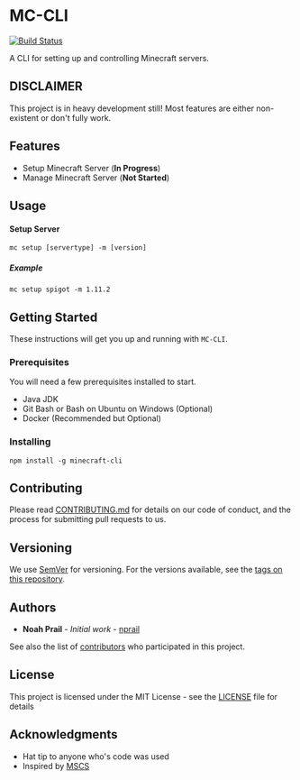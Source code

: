 # MC-CLI
[![Build Status](https://travis-ci.org/HexagonMinecraft/mc-cli.svg?branch=master)](https://travis-ci.org/HexagonMinecraft/mc-cli)

A CLI for setting up and controlling Minecraft servers.

## DISCLAIMER
This project is in heavy development still! Most features are either non-existent or don't fully work. 

## Features
* Setup Minecraft Server (**In Progress**)
* Manage Minecraft Server (**Not Started**)

## Usage

#### Setup Server
`mc setup [servertype] -m [version]`

##### Example
`mc setup spigot -m 1.11.2`

## Getting Started

These instructions will get you up and running with `MC-CLI`.

### Prerequisites

You will need a few prerequisites installed to start. 

* Java JDK
* Git Bash or Bash on Ubuntu on Windows (Optional)
* Docker (Recommended but Optional)

### Installing

```
npm install -g minecraft-cli
```

## Contributing

Please read [CONTRIBUTING.md](CONTRIBUTING.md) for details on our code of conduct, and the process for submitting pull requests to us.

## Versioning

We use [SemVer](http://semver.org/) for versioning. For the versions available, see the [tags on this repository](https://github.com/HexagonMinecraft/mc-cli/tags). 

## Authors

* **Noah Prail** - *Initial work* - [nprail](https://github.com/nprail)

See also the list of [contributors](https://github.com/HexagonMinecraft/mc-cli/contributors) who participated in this project.

## License

This project is licensed under the MIT License - see the [LICENSE](LICENSE) file for details

## Acknowledgments

* Hat tip to anyone who's code was used
* Inspired by [MSCS](https://github.com/MinecraftServerControl/mscs)